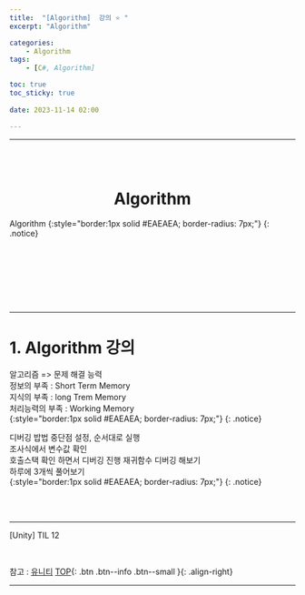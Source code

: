 ```yaml
---
title:  "[Algorithm]  강의 ⭐ "
excerpt: "Algorithm"

categories:
    - Algorithm
tags:
    - [C#, Algorithm]

toc: true
toc_sticky: true
 
date: 2023-11-14 02:00

---
```

- - -


<BR><BR>

<center><H1> Algorithm   </H1></center>
Algorithm  
{:style="border:1px solid #EAEAEA; border-radius: 7px;"}
{: .notice}

<br><br><br><br><br><br>
- - - 

# 1. Algorithm 강의
알고리즘 => 문제 해결 능력   
정보의 부족 : Short Term Memory  
지식의 부족 : long Trem Memory  
처리능력의 부족 : Working Memory  
{:style="border:1px solid #EAEAEA; border-radius: 7px;"}
{: .notice}

디버깅 밥법 
중단점 설정, 순서대로 실행   
조사식에서 변수값 확인  
호출스택 확인 하면서 디버깅 진행
재귀함수 디버깅 해보기  
하루에 3개씩 풀어보기  
{:style="border:1px solid #EAEAEA; border-radius: 7px;"}
{: .notice}


<br><br>
- - - 

[Unity] TIL 12

<br>

참고 : [유니티](https://docs.unity3d.com/kr/)
[TOP](#){: .btn .btn--info .btn--small }{: .align-right}
<br>
- - -
